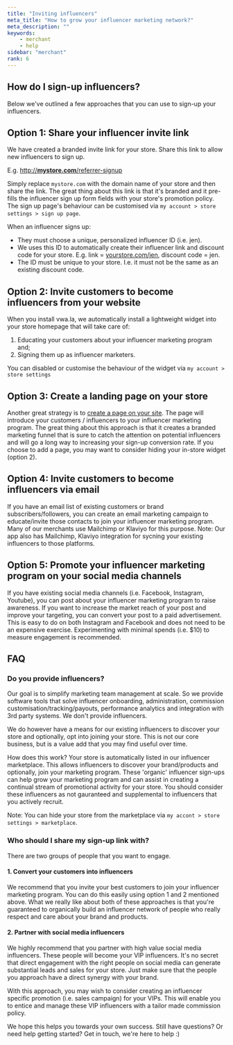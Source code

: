 ```yaml
---
title: "Inviting influencers"
meta_title: "How to grow your influencer marketing network?"
meta_description: ""
keywords:
    - merchant
    - help
sidebar: "merchant"
rank: 6
---
```


## How do I sign-up influencers?

Below we've outlined a few approaches that you can use to sign-up your influencers.

## Option 1: Share your influencer invite link

We have created a branded invite link for your store. Share this link to allow new influencers to sign up.

E.g. [http://**mystore.com**/referrer-signup](http://amt1.myshopify.com/referrer-signup)

Simply replace `mystore.com` with the domain name of your store and then share the link. The great thing about this link is that it's branded and it pre-fills the influencer sign up form fields with your store's promotion policy. The sign up page's behaviour can be customised via `my account > store settings > sign up page`.
  
When an influencer signs up:

-  They must choose a unique, personalized influencer ID (i.e. jen).
-  We uses this ID to automatically create their influencer link and discount code for your store. E.g. link = [yourstore.com/jen](http://mystore.com/jen), discount code = jen.
-  The ID must be unique to your store. I.e. it must not be the same as an existing discount code.

  
## Option 2: Invite customers to become influencers from your website

When you install vwa.la, we automatically install a lightweight widget into your store homepage that will take care of:

1.  Educating your customers about your influencer marketing program and;
2.  Signing them up as influencer marketers.

You can disabled or customise the behaviour of the widget via `my account > store settings`

## Option 3: Create a landing page on your store  
  
Another great strategy is to [create a page on your site](/merchant/adding-a-page-to-your-store/). The page will introduce your customers / influencers to your influencer marketing program. The great thing about this approach is that it creates a branded marketing funnel that is sure to catch the attention on potential influencers and will go a long way to increasing your sign-up conversion rate. If you choose to add a page, you may want to consider hiding your in-store widget (option 2).
  
## Option 4: Invite customers to become influencers via email

If you have an email list of existing customers or brand subscribers/followers, you can create an email marketing campaign to educate/invite those contacts to join your influencer marketing program. Many of our merchants use Mailchimp or Klaviyo for this purpose. Note: Our app also has Mailchimp, Klaviyo integration for sycning your existing influencers to those platforms.

## Option 5: Promote your influencer marketing program on your social media channels

If you have existing social media channels (i.e. Facebook, Instagram, Youtube), you can post about your influencer marketing program to raise awareness. If you want to increase the market reach of your post and improve your targeting, you can convert your post to a paid advertisement. This is easy to do on both Instagram and Facebook and does not need to be an expensive exercise. Experimenting with minimal spends (i.e. $10) to measure engagement is recommended.

## FAQ

### Do you provide influencers?

Our goal is to simplify marketing team management at scale. So we provide software tools that solve influencer onboarding, administration, commission customisation/tracking/payouts, performance analytics and integration with 3rd party systems. We don't provide influencers. 

We do however have a means for our existing influencers to discover your store and optionally, opt into joining your store. This is not our core business, but is a value add that you may find useful over time. 

How does this work? Your store is automatically listed in our influencer marketplace. This allows influencers to discover your brand/products and optionally, join your marketing program. These 'organic' influencer sign-ups can help grow your marketing program and can assist in creating a continual stream of promotional activity for your store. You should consider these influencers as not gauranteed and supplemental to influencers that you actively recruit.

Note: You can hide your store from the marketplace via `my accont > store settings > marketplace`. 

### Who should I share my sign-up link with?

There are two groups of people that you want to engage.

#### 1. Convert your customers into influencers

We recommend that you invite your best customers to join your influencer marketing program. You can do this easily using option 1 and 2 mentioned above. What we really like about both of these approaches is that you're guaranteed to organically build an influencer network of people who really respect and care about your brand and products.

#### 2. Partner with social media influencers

We highly recommend that you partner with high value social media influencers. These people will become your VIP influencers. It's no secret that direct engagement with the right people on social media can generate substantial leads and sales for your store. Just make sure that the people you approach have a direct synergy with your brand.

With this approach, you may wish to consider creating an influencer specific promotion (i.e. sales campaign) for your VIPs. This will enable you to entice and manage these VIP influencers with a tailor made commission policy.

  
We hope this helps you towards your own success. Still have questions? Or need help getting started? Get in touch, we're here to help :)